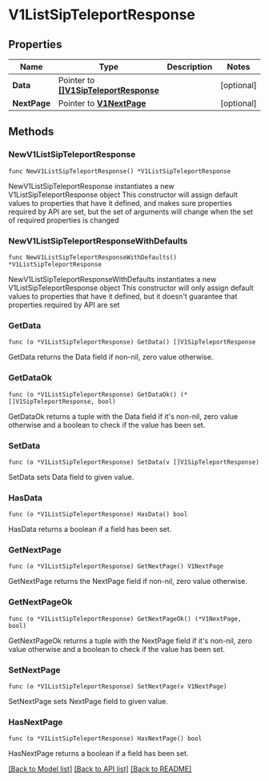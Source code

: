 # V1ListSipTeleportResponse

## Properties

Name | Type | Description | Notes
------------ | ------------- | ------------- | -------------
**Data** | Pointer to [**[]V1SipTeleportResponse**](V1SipTeleportResponse.md) |  | [optional] 
**NextPage** | Pointer to [**V1NextPage**](V1NextPage.md) |  | [optional] 

## Methods

### NewV1ListSipTeleportResponse

`func NewV1ListSipTeleportResponse() *V1ListSipTeleportResponse`

NewV1ListSipTeleportResponse instantiates a new V1ListSipTeleportResponse object
This constructor will assign default values to properties that have it defined,
and makes sure properties required by API are set, but the set of arguments
will change when the set of required properties is changed

### NewV1ListSipTeleportResponseWithDefaults

`func NewV1ListSipTeleportResponseWithDefaults() *V1ListSipTeleportResponse`

NewV1ListSipTeleportResponseWithDefaults instantiates a new V1ListSipTeleportResponse object
This constructor will only assign default values to properties that have it defined,
but it doesn't guarantee that properties required by API are set

### GetData

`func (o *V1ListSipTeleportResponse) GetData() []V1SipTeleportResponse`

GetData returns the Data field if non-nil, zero value otherwise.

### GetDataOk

`func (o *V1ListSipTeleportResponse) GetDataOk() (*[]V1SipTeleportResponse, bool)`

GetDataOk returns a tuple with the Data field if it's non-nil, zero value otherwise
and a boolean to check if the value has been set.

### SetData

`func (o *V1ListSipTeleportResponse) SetData(v []V1SipTeleportResponse)`

SetData sets Data field to given value.

### HasData

`func (o *V1ListSipTeleportResponse) HasData() bool`

HasData returns a boolean if a field has been set.

### GetNextPage

`func (o *V1ListSipTeleportResponse) GetNextPage() V1NextPage`

GetNextPage returns the NextPage field if non-nil, zero value otherwise.

### GetNextPageOk

`func (o *V1ListSipTeleportResponse) GetNextPageOk() (*V1NextPage, bool)`

GetNextPageOk returns a tuple with the NextPage field if it's non-nil, zero value otherwise
and a boolean to check if the value has been set.

### SetNextPage

`func (o *V1ListSipTeleportResponse) SetNextPage(v V1NextPage)`

SetNextPage sets NextPage field to given value.

### HasNextPage

`func (o *V1ListSipTeleportResponse) HasNextPage() bool`

HasNextPage returns a boolean if a field has been set.


[[Back to Model list]](../README.md#documentation-for-models) [[Back to API list]](../README.md#documentation-for-api-endpoints) [[Back to README]](../README.md)


